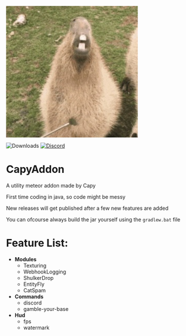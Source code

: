 <img align="center" src="./src/main/resources/assets/template/icon.png" alt="Logo" width="360" height="360">

<a align="center"><img src="https://img.shields.io/github/downloads/CapyKing10/CapyAddon/total?style=for-the-badge" alt="Downloads"/></a>
<a align="center" href="https://dsc.gg/capyking10"><img src="https://img.shields.io/badge/CapyAddon_Support-Discord-Blue?style=for-the-badge" alt="Discord"/></a>


# CapyAddon

A utility meteor addon made by Capy

First time coding in java, so code might be messy

New releases will get published after a few new features are added

You can ofcourse always build the jar yourself using the `gradlew.bat` file

# Feature List:
- **Modules**
    - Texturing
    - WebhookLogging
    - ShulkerDrop
    - EntityFly
    - CatSpam
- **Commands**
   - discord
   - gamble-your-base
- **Hud**
   - fps
   - watermark
